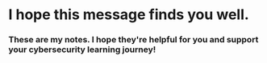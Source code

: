 # I hope this message finds you well.

### These are my notes. I hope they're helpful for you and support your cybersecurity learning journey!

